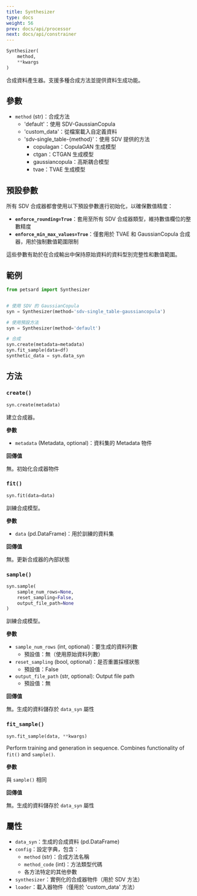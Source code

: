 ```yaml
---
title: Synthesizer
type: docs
weight: 56
prev: docs/api/processor
next: docs/api/constrainer
---
```



```python
Synthesizer(
    method,
    **kwargs
)
```

合成資料產生器。支援多種合成方法並提供資料生成功能。

## 參數

- `method` (str)：合成方法
  - 'default'：使用 SDV-GaussianCopula
  - 'custom_data'：從檔案載入自定義資料
  - 'sdv-single_table-{method}'：使用 SDV 提供的方法
    - copulagan：CopulaGAN 生成模型
    - ctgan：CTGAN 生成模型
    - gaussiancopula：高斯耦合模型
    - tvae：TVAE 生成模型

## 預設參數

所有 SDV 合成器都會使用以下預設參數進行初始化，以確保數值精度：

- **`enforce_rounding=True`**：套用至所有 SDV 合成器類型，維持數值欄位的整數精度
- **`enforce_min_max_values=True`**：僅套用於 TVAE 和 GaussianCopula 合成器，用於強制數值範圍限制

這些參數有助於在合成輸出中保持原始資料的資料型別完整性和數值範圍。

## 範例

```python
from petsard import Synthesizer


# 使用 SDV 的 GaussianCopula
syn = Synthesizer(method='sdv-single_table-gaussiancopula')

# 使用預設方法
syn = Synthesizer(method='default')

# 合成
syn.create(metadata=metadata)
syn.fit_sample(data=df)
synthetic_data = syn.data_syn
```

## 方法

### `create()`

```python
syn.create(metadata)
```

建立合成器。

**參數**

- `metadata` (Metadata, optional)：資料集的 Metadata 物件

**回傳值**

無。初始化合成器物件

### `fit()`

```python
syn.fit(data=data)
```

訓練合成模型。

**參數**

- `data` (pd.DataFrame)：用於訓練的資料集

**回傳值**

無。更新合成器的內部狀態

### `sample()`

```python
syn.sample(
    sample_num_rows=None,
    reset_sampling=False,
    output_file_path=None
)
```

訓練合成模型。

**參數**

- `sample_num_rows` (int, optional)：要生成的資料列數
  - 預設值：無（使用原始資料列數）
- `reset_sampling` (bool, optional)：是否重置採樣狀態
  - 預設值：False
- `output_file_path` (str, optional): Output file path
  - 預設值：無

**回傳值**

無。生成的資料儲存於 `data_syn` 屬性

### `fit_sample()`

```python
syn.fit_sample(data, **kwargs)
```

Perform training and generation in sequence. Combines functionality of `fit()` and `sample()`.

**參數**

與 `sample()` 相同

**回傳值**

無。生成的資料儲存於 `data_syn` 屬性

## 屬性

- `data_syn`：生成的合成資料 (pd.DataFrame)
- `config`：設定字典，包含：
  - `method` (str)：合成方法名稱
  - `method_code` (int)：方法類型代碼
  - 各方法特定的其他參數
- `synthesizer`：實例化的合成器物件（用於 SDV 方法）
- `loader`：載入器物件（僅用於 'custom_data' 方法）